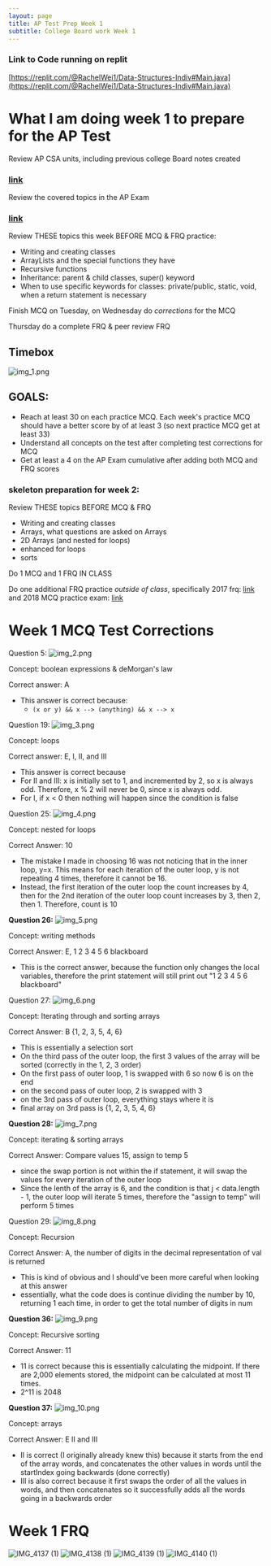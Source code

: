 ```yaml
---
layout: page
title: AP Test Prep Week 1
subtitle: College Board work Week 1
---
```


### Link to Code running on replit
[https://replit.com/@RachelWei1/Data-Structures-Indiv#Main.java](https://replit.com/@RachelWei1/Data-Structures-Indiv#Main.java)

# What I am doing week 1 to prepare for the AP Test

Review AP CSA units, including previous college Board notes created
### [link](https://docs.google.com/document/d/1rQ8z91C-Mmy7DM4ozQFGF6tpygs-JecdTkGqwuVlw7Y/edit)

Review the covered topics in the AP Exam
### [link](https://apcentral.collegeboard.org/pdf/ap-computer-science-a-course-a-glance.pdf?course=ap-computer-science-a)

Review THESE topics this week BEFORE MCQ & FRQ practice: 
* Writing and creating classes
* ArrayLists and the special functions they have
* Recursive functions
* Inheritance: parent & child classes, super() keyword
* When to use specific keywords for classes: private/public, static, void, when a return statement is necessary

Finish MCQ on Tuesday, on Wednesday do _corrections_ for the MCQ

Thursday do a complete FRQ & peer review FRQ

## Timebox
![img_1.png](img_1.png)

## GOALS:
* Reach at least 30 on each practice MCQ. Each week's practice MCQ should have a better score by of at least 3 (so next practice MCQ get at least 33)
* Understand all concepts on the test after completing test corrections for MCQ
* Get at least a 4 on the AP Exam cumulative after adding both MCQ and FRQ scores

### skeleton preparation for  week 2:

Review THESE topics BEFORE MCQ & FRQ
* Writing and creating classes
* Arrays, what questions are asked on Arrays
* 2D Arrays (and nested for loops)
* enhanced for loops
* sorts

Do 1 MCQ and 1 FRQ IN CLASS

Do one additional FRQ practice _outside of class_, specifically 2017 frq: [link](https://apcentral.collegeboard.org/pdf/ap-computer-science-a-frq-2017.pdf)
and 2018 MCQ practice exam: [link](https://www.apcsaexam.org/mcpractice.html)

# Week 1 MCQ Test Corrections
Question 5: 
![img_2.png](img_2.png)

Concept: boolean expressions & deMorgan's law

Correct answer: A
* This answer is correct because: 
  * ```(x or y) && x --> (anything) && x --> x```


Question 19: 
![img_3.png](img_3.png)

Concept: loops 

Correct answer: E, I, II, and III
* This answer is correct because 
* For II and III: x is initially set to 1, and incremented by 2, so x is always odd. Therefore, x % 2 will never be 0, since x is always odd. 
* For I, if x < 0 then nothing will happen since the condition is false

Question 25:
![img_4.png](img_4.png)

Concept: nested for loops

Correct Answer: 10
* The mistake I made in choosing 16 was not noticing that in the inner loop, y=x. This means for each iteration of the outer loop, y is not repeating 4 times, therefore it cannot be 16.
* Instead, the first iteration of the outer loop the count increases by 4, then for the 2nd iteration of the outer loop count increases by 3, then 2, then 1. Therefore, count is 10

**Question 26:**
![img_5.png](img_5.png)

Concept: writing methods

Correct Answer: E, 1 2 3 4 5 6 blackboard
* This is the correct answer, because the function only changes the local variables, therefore the print statement will still print out "1 2 3 4 5 6 blackboard"

Question 27: 
![img_6.png](img_6.png)

Concept: Iterating through and sorting arrays

Correct Answer: B {1, 2, 3, 5, 4, 6}
* This is essentially a selection sort 
* On the third pass of the outer loop, the first 3 values of the array will be sorted (correctly in the 1, 2, 3 order)
* On the first pass of outer loop, 1 is swapped with 6 so now 6 is on the end
* on the second pass of outer loop, 2 is swapped with 3 
* on the 3rd pass of outer loop, everything stays where it is
* final array on 3rd pass is {1, 2, 3, 5, 4, 6}

**Question 28:** 
![img_7.png](img_7.png)

Concept: iterating & sorting arrays

Correct Answer: Compare values 15, assign to temp 5
* since the swap portion is not within the if statement, it will swap the values for every iteration of the outer loop
* Since the lenth of the array is 6, and the condition is that j < data.length - 1, the outer loop will iterate 5 times, therefore the "assign to temp" will perform 5 times

Question 29:
![img_8.png](img_8.png)

Concept: Recursion

Correct Answer: A, the number of digits in the decimal representation of val is returned
* This is kind of obvious and I should've been more careful when looking at this answer
* essentially, what the code does is continue dividing the number by 10, returning 1 each time, in order to get the total number of digits in num

**Question 36:**
![img_9.png](img_9.png)

Concept: Recursive sorting

Correct Answer: 11
* 11 is correct because this is essentially calculating the midpoint. If there are 2,000 elements stored, the midpoint can be calculated at most 11 times.
* 2^11 is 2048

**Question 37:** 
![img_10.png](img_10.png)

Concept: arrays

Correct Answer: E II and III
* II is correct (I originally already knew this) because it starts from the end of the array words, and concatenates the other values in words until the startIndex going backwards (done correctly)
* III is also correct because it first swaps the order of all the values in words, and then concatenates so it successfully adds all the words going in a backwards order

# Week 1 FRQ 

![IMG_4137 (1)](https://user-images.githubusercontent.com/40574565/164790815-193f2518-0887-48a6-a5a2-63583293c4df.JPG)
![IMG_4138 (1)](https://user-images.githubusercontent.com/40574565/164790846-44858a8f-df99-4b71-9963-156d1ab3646a.JPG)
![IMG_4139 (1)](https://user-images.githubusercontent.com/40574565/164790886-ac0ab608-0460-4dbb-8acf-b45864294a97.JPG)
![IMG_4140 (1)](https://user-images.githubusercontent.com/40574565/164790942-cc02ebf7-4ee2-494d-b2ce-faf6d30a22d1.JPG)


